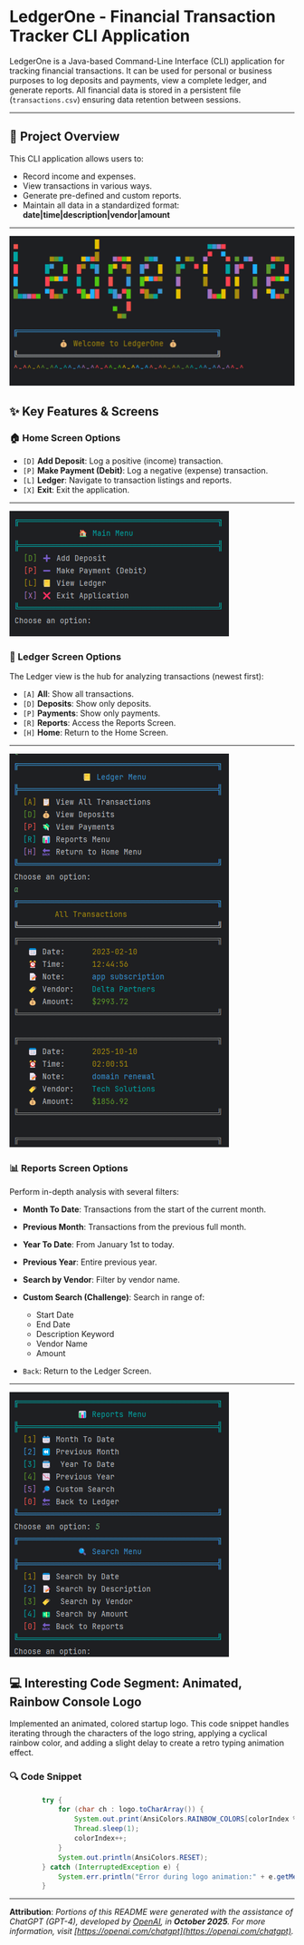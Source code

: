 # LedgerOne - Financial Transaction Tracker CLI Application

LedgerOne is a Java-based Command-Line Interface (CLI) application for tracking financial transactions. It can be used for personal or business purposes to log deposits and payments, view a complete ledger, and generate reports. All financial data is stored in a persistent file (`transactions.csv`) ensuring data retention between sessions.

---

## 🌟 Project Overview

This CLI application allows users to:
- Record income and expenses.
- View transactions in various ways.
- Generate pre-defined and custom reports.
- Maintain all data in a standardized format: 
**date|time|description|vendor|amount**

---

![preview](screenshots/welcome.png)

## ✨ Key Features & Screens

### 🏠 Home Screen Options

- `[D]` **Add Deposit**: Log a positive (income) transaction.
- `[P]` **Make Payment (Debit)**: Log a negative (expense) transaction.
- `[L]` **Ledger**: Navigate to transaction listings and reports.
- `[X]` **Exit**: Exit the application.

---

![preview](screenshots/main_menu.png)

### 📒 Ledger Screen Options

The Ledger view is the hub for analyzing transactions (newest first):

- `[A]` **All**: Show all transactions.
- `[D]` **Deposits**: Show only deposits.
- `[P]` **Payments**: Show only payments.
- `[R]` **Reports**: Access the Reports Screen.
- `[H]` **Home**: Return to the Home Screen.

---

![preview](screenshots/cards.png)

### 📊 Reports Screen Options

Perform in-depth analysis with several filters:

- **Month To Date**: Transactions from the start of the current month.
- **Previous Month**: Transactions from the previous full month.
- **Year To Date**: From January 1st to today.
- **Previous Year**: Entire previous year.
- **Search by Vendor**: Filter by vendor name.
- **Custom Search (Challenge)**: Search in range of:
    - Start Date
    - End Date
    - Description Keyword
    - Vendor Name
    - Amount

- `Back`: Return to the Ledger Screen.

---

![preview](screenshots/search.png)

## 💻 Interesting Code Segment: Animated, Rainbow Console Logo

Implemented an animated, colored startup logo. This code snippet handles iterating through the characters of the logo string, applying a cyclical rainbow color, and adding a slight delay to create a retro typing animation effect.

### 🔍 Code Snippet

```java
        try {
            for (char ch : logo.toCharArray()) {
                System.out.print(AnsiColors.RAINBOW_COLORS[colorIndex % AnsiColors.RAINBOW_COLORS.length] + ch);
                Thread.sleep(1);
                colorIndex++;
            }
            System.out.println(AnsiColors.RESET);
        } catch (InterruptedException e) {
            System.err.println("Error during logo animation:" + e.getMessage()); 
        }
```

---

**Attribution**: *Portions of this README were generated with the assistance of *ChatGPT (GPT-4)*, developed by [OpenAI](https://openai.com/), in **October 2025**. For more information, visit [https://openai.com/chatgpt](https://openai.com/chatgpt).*
